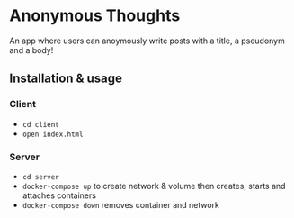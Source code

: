 # Anonymous Thoughts

An app where users can anoymously write posts with a title, a pseudonym and a body!

## Installation & usage

### Client

- `cd client`
- `open index.html`

### Server

- `cd server`
- `docker-compose up` to create network & volume then creates, starts and attaches containers
- `docker-compose down` removes container and network
